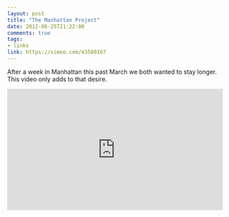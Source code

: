```yaml
---
layout: post
title: "The Manhattan Project"
date: 2012-06-25T21:22:00
comments: true
tags:
- links
link: https://vimeo.com/43580167
---
```

After a week in Manhattan this past March we both wanted to stay longer. This video only adds to that desire.

<iframe src="http://player.vimeo.com/video/43580167" width="500" height="281" frameborder="0" webkitAllowFullScreen mozallowfullscreen allowFullScreen></iframe>  
